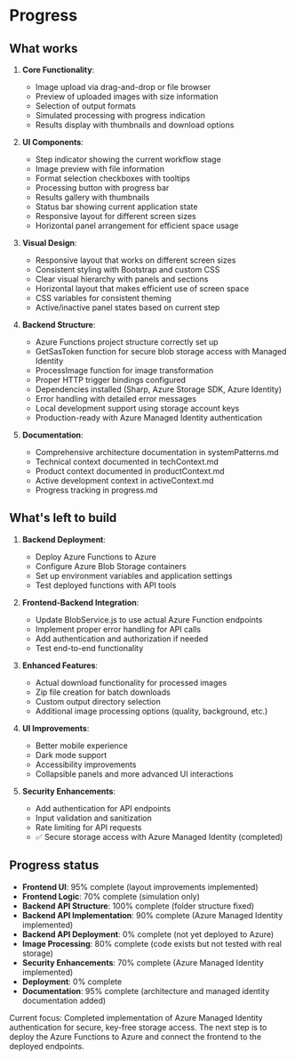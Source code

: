 # Progress

## What works
1. **Core Functionality**:
   - Image upload via drag-and-drop or file browser
   - Preview of uploaded images with size information
   - Selection of output formats
   - Simulated processing with progress indication
   - Results display with thumbnails and download options

2. **UI Components**:
   - Step indicator showing the current workflow stage
   - Image preview with file information
   - Format selection checkboxes with tooltips
   - Processing button with progress bar
   - Results gallery with thumbnails
   - Status bar showing current application state
   - Responsive layout for different screen sizes
   - Horizontal panel arrangement for efficient space usage

3. **Visual Design**:
   - Responsive layout that works on different screen sizes
   - Consistent styling with Bootstrap and custom CSS
   - Clear visual hierarchy with panels and sections
   - Horizontal layout that makes efficient use of screen space
   - CSS variables for consistent theming
   - Active/inactive panel states based on current step

4. **Backend Structure**:
   - Azure Functions project structure correctly set up
   - GetSasToken function for secure blob storage access with Managed Identity
   - ProcessImage function for image transformation
   - Proper HTTP trigger bindings configured
   - Dependencies installed (Sharp, Azure Storage SDK, Azure Identity)
   - Error handling with detailed error messages
   - Local development support using storage account keys
   - Production-ready with Azure Managed Identity authentication

5. **Documentation**:
   - Comprehensive architecture documentation in systemPatterns.md
   - Technical context documented in techContext.md
   - Product context documented in productContext.md
   - Active development context in activeContext.md
   - Progress tracking in progress.md

## What's left to build
1. **Backend Deployment**:
   - Deploy Azure Functions to Azure
   - Configure Azure Blob Storage containers
   - Set up environment variables and application settings
   - Test deployed functions with API tools

2. **Frontend-Backend Integration**:
   - Update BlobService.js to use actual Azure Function endpoints
   - Implement proper error handling for API calls
   - Add authentication and authorization if needed
   - Test end-to-end functionality

3. **Enhanced Features**:
   - Actual download functionality for processed images
   - Zip file creation for batch downloads
   - Custom output directory selection
   - Additional image processing options (quality, background, etc.)

4. **UI Improvements**:
   - Better mobile experience
   - Dark mode support
   - Accessibility improvements
   - Collapsible panels and more advanced UI interactions

5. **Security Enhancements**:
   - Add authentication for API endpoints
   - Input validation and sanitization
   - Rate limiting for API requests
   - ✅ Secure storage access with Azure Managed Identity (completed)

## Progress status
- **Frontend UI**: 95% complete (layout improvements implemented)
- **Frontend Logic**: 70% complete (simulation only)
- **Backend API Structure**: 100% complete (folder structure fixed)
- **Backend API Implementation**: 90% complete (Azure Managed Identity implemented)
- **Backend API Deployment**: 0% complete (not yet deployed to Azure)
- **Image Processing**: 80% complete (code exists but not tested with real storage)
- **Security Enhancements**: 70% complete (Azure Managed Identity implemented)
- **Deployment**: 0% complete
- **Documentation**: 95% complete (architecture and managed identity documentation added)

Current focus: Completed implementation of Azure Managed Identity authentication for secure, key-free storage access. The next step is to deploy the Azure Functions to Azure and connect the frontend to the deployed endpoints.
